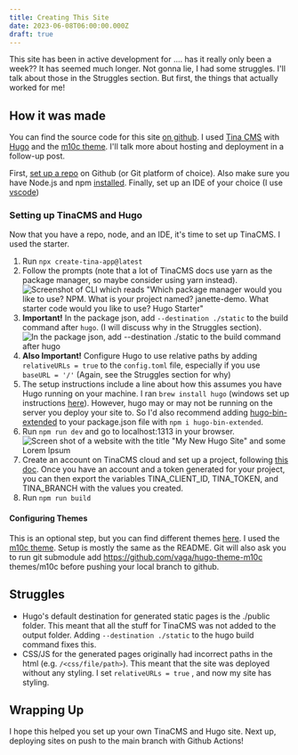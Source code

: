 ```yaml
---
title: Creating This Site
date: 2023-06-08T06:00:00.000Z
draft: true
---
```


This site has been in active development for .... has it really only been a week?? It has seemed much longer. Not gonna lie, I had some struggles. I'll talk about those in the Struggles section. But first, the things that actually worked for me!

## How it was made

You can find the source code for this site [on github](https://github.com/pherateriw/janette-dev-blog "ongithub"). I used [Tina CMS](https://tina.io/ "tina") with [Hugo](https://gohugo.io/documentation/) and the [m10c theme](https://github.com/vaga/hugo-theme-m10c). I'll talk more about hosting and deployment in a follow-up post.

First, [set up a repo](https://docs.github.com/en/github-ae@latest/get-started/quickstart/create-a-repo "setuprepo") on Github (or Git platform of choice). Also make sure you have Node.js and npm [installed](https://docs.npmjs.com/downloading-and-installing-node-js-and-npm "nodesetup").
Finally, set up an IDE of your choice (I use [vscode](https://code.visualstudio.com/download))

### Setting up TinaCMS and Hugo

Now that you have a repo, node, and an IDE, it's time to set up TinaCMS. I used the starter. 

1. Run `npx create-tina-app@latest`
2. Follow the prompts (note that a lot of TinaCMS docs use yarn as the package manager, so maybe consider using yarn instead). ![Screenshot of CLI which reads "Which package manager would you like to use? NPM. What is your project named? janette-demo. What starter code would you like to use? Hugo Starter"](</uploads/Screenshot 2023-06-07 at 10.39.38 PM.png> "TinaCLI")
3. **Important!** In the package json, add `--destination ./static` to the build command after `hugo`. (I will discuss why in the Struggles section). ![In the package json, add --destination ./static to the build command after hugo](</uploads/Screenshot 2023-06-07 at 10.51.47 PM.png>)
4. **Also Important!** Configure Hugo to use relative paths by adding `relativeURLs = true` to the `config.toml` file, especially if you use `baseURL = '/'` (Again, see the Struggles section for why)
5. The setup instructions include a line about how this assumes you have Hugo running on your machine. I ran `brew install hugo` (windows set up instructions [here](https://gohugo.io/installation/windows/)). However, hugo may or may not be running on the server you deploy your site to. So I'd also recommend adding [hugo-bin-extended](https://www.npmjs.com/package/hugo-bin-extended) to your package.json file with `npm i hugo-bin-extended`.
6. Run `npm run dev` and go to localhost:1313 in your browser. ![Screen shot of a website with the title "My New Hugo Site" and some Lorem Ipsum](</uploads/Screenshot 2023-06-08 at 6.18.33 PM.png> "Hugo-starter generated site") 
7. Create an account on TinaCMS cloud and set up a project, following [this doc](https://tina.io/docs/tina-cloud/). Once you have an account and a token generated for your project, you can then export the variables TINA\_CLIENT\_ID, TINA\_TOKEN, and TINA\_BRANCH with the values you created. 
8. Run `npm run build`

#### Configuring Themes

This is an optional step, but you can find different themes [here](https://themes.gohugo.io/). I used the [m10c theme](https://github.com/vaga/hugo-theme-m10c). Setup is mostly the same as the README. Git will also ask you to run git submodule add https://github.com/vaga/hugo-theme-m10c themes/m10c before pushing your local branch to github. 

## Struggles

* Hugo's default destination for generated static pages is the ./public folder. This meant that all the stuff for TinaCMS was not added to the output folder. Adding `--destination ./static` to the hugo build command fixes this. 
* CSS/JS for the generated pages originally had incorrect paths in the html (e.g. `/<css/file/path>`). This meant that the site was deployed without any styling. I set `relativeURLs = true` , and now my site has styling. 

## Wrapping Up

I hope this helped you set up your own TinaCMS and Hugo site. Next up, deploying sites on push to the main branch with Github Actions! 
